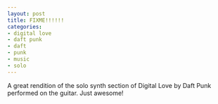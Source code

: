 ```yaml
---
layout: post
title: FIXME!!!!!!
categories:
- digital love
- daft punk
- daft
- punk
- music
- solo
---
```


A great rendition of the solo synth section of Digital Love by Daft Punk
performed on the guitar. Just awesome!
